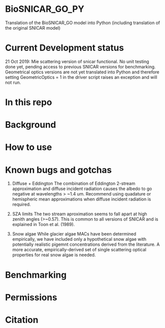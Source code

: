 # BioSNICAR_GO_PY

Translation of the BioSNICAR_GO model into Python (including translation of the original SNICAR model)

# Current Development status

21 Oct 2019: Mie scattering version of snicar functional. No unit testing done yet, pending access to previous SNICAR versions for benchmarking. Geometrical optics versions are not yet translated into Python and therefore setting GeometricOptics = 1 in the driver script raises an exception and will not run.

# In this repo

# Background

# How to use

# Known bugs and gotchas

1) Diffuse + Eddington
The combination of Eddington 2-stream approximation and diffuse incident radiation causes the albedo to go negative at wavelengths > ~1.4 um. Recommend using quadature or hemispheric mean approximations when diffuse
incident radiation is required.

2) SZA limits
The two stream aproximation seems to fall apart at high zenith angles (>~0.57). This is common to all versions of SNICAR and is explained in Toon et al. (1989).

3) Snow algae
While glacier algae MACs have been determined empirically, we have included only a hypothetical snow algae with potentially realistic pigemnt concentrations derived from the literature. A more accurate, empirically-derived set of single scattering optical properties for real snow algae is needed.


# Benchmarking

# Permissions

# Citation
